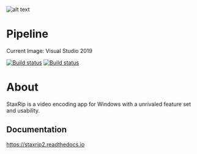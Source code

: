 ![alt text](https://github.com/Revan654/staxrip/blob/master/docs/screenshots/_Main.png "Main Window")

# Pipeline

Current Image: Visual Studio 2019

[![Build status](https://ci.appveyor.com/api/projects/status/j0alakgd5ahkyjmw?svg=true)](https://ci.appveyor.com/project/Revan654/staxrip)
[![Build status](https://ci.appveyor.com/api/projects/status/j0alakgd5ahkyjmw/branch/master?svg=true)](https://ci.appveyor.com/project/Revan654/staxrip/branch/master)


# About

StaxRip is a video encoding app for Windows with a unrivaled feature set and usability.

## Documentation

https://staxrip2.readthedocs.io
